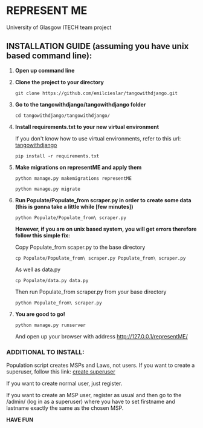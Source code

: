 # REPRESENT ME
University of Glasgow ITECH team project


## INSTALLATION GUIDE (assuming you have unix based command line):

1. **Open up command line**
2. **Clone the project to your directory**

   `git clone https://github.com/emilcieslar/tangowithdjango.git`
   
3. **Go to the tangowithdjango/tangowithdjango folder**

   `cd tangowithdjango/tangowithdjango/`

4. **Install requirements.txt to your new virtual environment** 
   
   If you don't know how to use virtual environments, refer to this url: [tangowithdjango](http://www.tangowithdjango.com/book17/chapters/requirements.html#virtual-environments)

   `pip install -r requirements.txt`
   
5. **Make migrations on representME and apply them** 
   
   `python manage.py makemigrations representME`

   `python manage.py migrate`

6. **Run Populate/Populate_from scraper.py in order to create some data (this is gonna take a little while [few minutes])**

   `python Populate/Populate_from\ scraper.py`
   
   **However, if you are on unix based system, you will get errors therefore follow this simple fix:**
   
   Copy Populate_from scaper.py to the base directory
        
   `cp Populate/Populate_from\ scraper.py Populate_from\ scraper.py`
        
   As well as data.py
        
   `cp Populate/data.py data.py`
        
   Then run Populate_from scraper.py from your base directory
        
   `python Populate_from\ scraper.py`
   
7. **You are good to go!**

   `python manage.py runserver`
   
   And open up your browser with address http://127.0.0.1/representME/
   
### ADDITIONAL TO INSTALL:
Population script creates MSPs and Laws, not users. If you want to create a superuser, follow this link: [create superuser](http://www.tangowithdjango.com/book17/chapters/models.html#setup-database-and-create-superuser)

If you want to create normal user, just register.

If you want to create an MSP user, register as usual and then go to the /admin/ (log in as a superuser) where you have to set firstname and lastname exactly the same as the chosen MSP.

**HAVE FUN**


